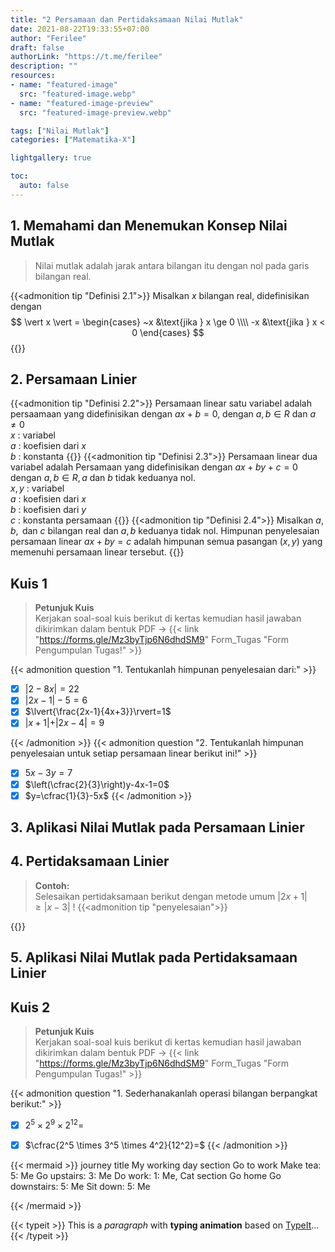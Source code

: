 ```yaml
---
title: "2 Persamaan dan Pertidaksamaan Nilai Mutlak"
date: 2021-08-22T19:33:55+07:00
author: "Ferilee"
draft: false
authorLink: "https://t.me/ferilee"
description: ""
resources:
- name: "featured-image"
  src: "featured-image.webp"
- name: "featured-image-preview"
  src: "featured-image-preview.webp"

tags: ["Nilai Mutlak"]
categories: ["Matematika-X"]

lightgallery: true

toc:
  auto: false
---
```


## 1. Memahami dan Menemukan Konsep Nilai Mutlak
> Nilai mutlak adalah jarak antara bilangan itu dengan nol pada garis bilangan real.
<!--more-->

{{<admonition tip "Definisi 2.1">}}
Misalkan $x$ bilangan real, didefinisikan dengan $$ \vert x \vert = \begin{cases}   ~x &\text{jika } x \ge 0 \\\\   -x &\text{jika } x < 0 \end{cases} $$
{{</admonition>}}
## 2. Persamaan Linier
{{<admonition tip "Definisi 2.2">}}
Persamaan linear satu variabel adalah persaamaan yang didefinisikan dengan $ax+b=0$, dengan $a, b \in R$ dan $a \not=0$\
$x$ : variabel\
$a$ : koefisien dari $x$\
$b$ : konstanta
{{</admonition>}}
{{<admonition tip "Definisi 2.3">}}
Persamaan linear dua variabel adalah Persamaan yang didefinisikan dengan $ax+by+c=0$ dengan $a, b \in R, a \text{ dan } b$ tidak keduanya nol.\
$x, y$ : variabel\
$a$ : koefisien dari $x$\
$b$ : koefisien dari $y$\
$c$ : konstanta persamaan
{{</admonition>}}
{{<admonition tip "Definisi 2.4">}}
Misalkan $a, b, \text{ dan } c$ bilangan real dan $a, b$ keduanya tidak nol. Himpunan penyelesaian persamaan linear $ax+by=c$ adalah himpunan semua pasangan $(x, y)$ yang memenuhi persamaan linear tersebut.
{{</admonition>}}
## Kuis 1
> **Petunjuk Kuis**\
Kerjakan soal-soal kuis berikut di kertas kemudian hasil jawaban dikirimkan dalam bentuk PDF $\to$ {{< link "https://forms.gle/Mz3byTjp6N6dhdSM9" Form_Tugas "Form Pengumpulan Tugas!" >}}

{{< admonition question "1. Tentukanlah himpunan penyelesaian dari:" >}}
- [x] $\vert{2-8x}\vert=22$
- [x] $\vert{2x-1}\vert-5=6$
- [x] $\lvert{\frac{2x-1}{4x+3}}\rvert=1$
- [x] $\vert{x+1}\vert+\vert{2x-4}\vert=9$

{{< /admonition >}}
{{< admonition question "2. Tentukanlah himpunan penyelesaian untuk setiap persamaan linear berikut ini!" >}}
- [x] $5x-3y=7$
- [x] $\left(\cfrac{2}{3}\right)y-4x-1=0$
- [x] $y=\cfrac{1}{3}-5x$
{{< /admonition >}}

## 3. Aplikasi Nilai Mutlak pada Persamaan Linier
## 4. Pertidaksamaan Linier
> **Contoh:**\
Selesaikan pertidaksamaan berikut dengan metode umum $\vert{2x+1}\vert \ge \vert{x-3}\vert$ !
{{<admonition tip "penyelesaian">}}

{{</admonition>}}
## 5. Aplikasi Nilai Mutlak pada Pertidaksamaan Linier
## Kuis 2
> **Petunjuk Kuis**\
Kerjakan soal-soal kuis berikut di kertas kemudian hasil jawaban dikirimkan dalam bentuk PDF $\to$ {{< link "https://forms.gle/Mz3byTjp6N6dhdSM9" Form_Tugas "Form Pengumpulan Tugas!" >}}

{{< admonition question "1. Sederhanakanlah operasi bilangan berpangkat berikut:" >}}
- [x] $2^5 \times 2^9 \times 2^{12}=$
- [x] $\cfrac{2^5 \times 3^5 \times 4^2}{12^2}=$
{{< /admonition >}}


{{< mermaid >}}
journey
    title My working day
    section Go to work
      Make tea: 5: Me
      Go upstairs: 3: Me
      Do work: 1: Me, Cat
    section Go home
      Go downstairs: 5: Me
      Sit down: 5: Me

{{< /mermaid >}}


{{< typeit >}}
This is a *paragraph* with **typing animation** based on [TypeIt](https://typeitjs.com/)...
{{< /typeit >}}
